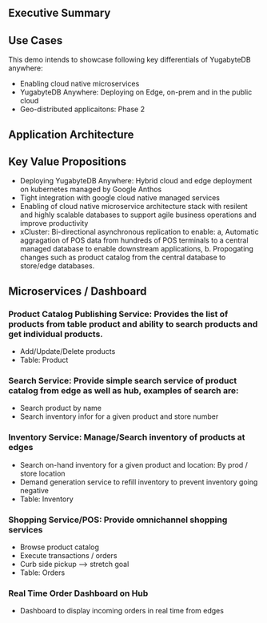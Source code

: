## Executive Summary

## Use Cases
 
 This demo intends to showcase following key differentials of YugabyteDB anywhere:
 - Enabling cloud native microservices
 - YugabyteDB Anywhere: Deploying on Edge, on-prem and in the public cloud
 - Geo-distributed applicaitons: Phase 2

## Application Architecture



## Key Value Propositions
 - Deploying YugabyteDB Anywhere: Hybrid cloud and edge deployment on kubernetes managed by Google Anthos
 - Tight integration with google cloud native managed services
 - Enabling of cloud native microservice architecture stack with resilent and highly scalable databases to 
   support agile business operations and improve productivity
 - xCluster: Bi-directional asynchronous replication to enable:  a, Automatic aggragation of POS data from hundreds of POS terminals to a 
   central managed database to enable downstream applications, b. Propogating changes such as product catalog from the central 
   database to store/edge databases.

## Microservices / Dashboard

### Product Catalog Publishing Service: Provides the list of products from table product and ability to search products and get individual products.
  - Add/Update/Delete products
  - Table: Product
  
### Search Service: Provide simple search service of product catalog from edge as well as hub, examples of search are:
  - Search product by name
  - Search inventory infor for a given product and store number
  
### Inventory Service: Manage/Search inventory of products at edges
  - Search on-hand inventory for a given product and location: By prod / store location
  - Demand generation service to refill inventory to prevent inventory going negative
  - Table: Inventory

### Shopping Service/POS: Provide omnichannel shopping services
  - Browse product catalog
  - Execute transactions / orders  
  - Curb side pickup --> stretch goal
  - Table: Orders

### Real Time Order Dashboard on Hub
  - Dashboard to display incoming orders in real time from edges
 

